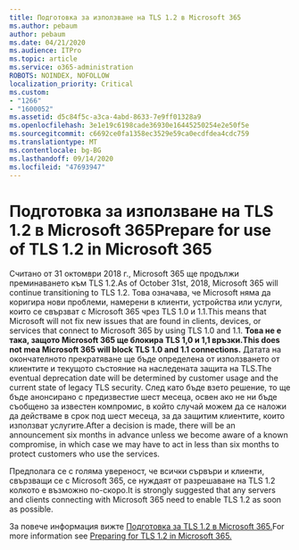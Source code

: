```yaml
---
title: Подготовка за използване на TLS 1.2 в Microsoft 365
ms.author: pebaum
author: pebaum
ms.date: 04/21/2020
ms.audience: ITPro
ms.topic: article
ms.service: o365-administration
ROBOTS: NOINDEX, NOFOLLOW
localization_priority: Critical
ms.custom:
- "1266"
- "1600052"
ms.assetid: d5c84f5c-a3ca-4abd-8633-7e9ff01328a9
ms.openlocfilehash: 3e1e19c6198cade36930e16445250254e2e50f5e
ms.sourcegitcommit: c6692ce0fa1358ec3529e59ca0ecdfdea4cdc759
ms.translationtype: MT
ms.contentlocale: bg-BG
ms.lasthandoff: 09/14/2020
ms.locfileid: "47693947"
---
```

# <a name="prepare-for-use-of-tls-12-in-microsoft-365"></a><span data-ttu-id="ccdd4-102">Подготовка за използване на TLS 1.2 в Microsoft 365</span><span class="sxs-lookup"><span data-stu-id="ccdd4-102">Prepare for use of TLS 1.2 in Microsoft 365</span></span>

<span data-ttu-id="ccdd4-103">Считано от 31 октомври 2018 г., Microsoft 365 ще продължи преминаването към TLS 1.2.</span><span class="sxs-lookup"><span data-stu-id="ccdd4-103">As of October 31st, 2018, Microsoft 365 will continue transitioning to TLS 1.2.</span></span> <span data-ttu-id="ccdd4-104">Това означава, че Microsoft няма да коригира нови проблеми, намерени в клиенти, устройства или услуги, които се свързват с Microsoft 365 чрез TLS 1.0 и 1.1.</span><span class="sxs-lookup"><span data-stu-id="ccdd4-104">This means that Microsoft will not fix new issues that are found in clients, devices, or services that connect to Microsoft 365 by using TLS 1.0 and 1.1.</span></span> <span data-ttu-id="ccdd4-105">**Това не е така, защото Microsoft 365 ще блокира TLS 1,0 и 1,1 връзки.**</span><span class="sxs-lookup"><span data-stu-id="ccdd4-105">**This does not mea Microsoft 365 will block TLS 1.0 and 1.1 connections.**</span></span> <span data-ttu-id="ccdd4-106">Датата на окончателното прекратяване ще бъде определена от използването от клиентите и текущото състояние на наследената защита на TLS.</span><span class="sxs-lookup"><span data-stu-id="ccdd4-106">The eventual deprecation date will be determined by customer usage and the current state of legacy TLS security.</span></span> <span data-ttu-id="ccdd4-107">След като бъде взето решение, то ще бъде анонсирано с предизвестие шест месеца, освен ако не ни бъде съобщено за известен компромис, в който случай можем да се наложи да действаме в срок под шест месеца, за да защитим клиентите, които използват услугите.</span><span class="sxs-lookup"><span data-stu-id="ccdd4-107">After a decision is made, there will be an announcement six months in advance unless we become aware of a known compromise, in which case we may have to act in less than six months to protect customers who use the services.</span></span>
  
<span data-ttu-id="ccdd4-108">Предполага се с голяма увереност, че всички сървъри и клиенти, свързващи се с Microsoft 365, се нуждаят от разрешаване на TLS 1.2 колкото е възможно по-скоро.</span><span class="sxs-lookup"><span data-stu-id="ccdd4-108">It is strongly suggested that any servers and clients connecting with Microsoft 365 need to enable TLS 1.2 as soon as possible.</span></span>
  
<span data-ttu-id="ccdd4-109">За повече информация вижте [Подготовка за TLS 1.2 в Microsoft 365.](https://support.microsoft.com/help/4057306/preparing-for-tls-1-2-in-office-365)</span><span class="sxs-lookup"><span data-stu-id="ccdd4-109">For more information see [Preparing for TLS 1.2 in Microsoft 365.](https://support.microsoft.com/help/4057306/preparing-for-tls-1-2-in-office-365)</span></span>
  